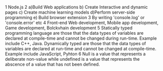 1 Node.js
2 a)Build Web applications b) Create Interactive and dynamic pages c) Create machine learning models d)Perform server-side programming e) Build browser extension
3 By writing 'console.log' or 'console.error' etc
4 Front-end Web development, Mobile app development, Game development, Bolckvhain development
5 Statically typed programming language are those that the data types of variables are declared at compile-time and cannot be changed during run-time. Example include C++, Java. Dynamically typed are those that the data types of variables are declared at run-time and cannot be changed at compile-time. Example include JavaScript, Pyhton
6 Null is a value that represents a deliberate non-value while undefined is a value that represents the abscence of a value that has not been defined.